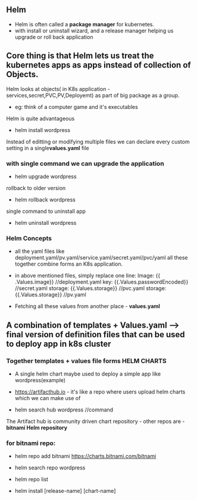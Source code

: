 ## Helm


- Helm is often called a **package manager** for kubernetes.
- with install or uninstall wizard, and a release manager helping us upgrade or roll back application

## Core thing is that Helm lets us treat the kubernetes apps as apps instead of collection of Objects.

Helm looks at objects( in K8s application - services,secret,PVC,PV,Deployemt) as part of big package as a group.

- eg: think of a computer game and it's executables 

Helm is quite advantageous 

- helm install wordpress

Instead of editting or modifying multiple files we can declare every custom setting in a single**values.yaml** file 

### with single command we can upgrade the application

- helm upgrade wordpress

rollback to older version 
- helm rollback wordpress

single command to uninstall app
- helm uninstall wordpress


### Helm Concepts

- all the yaml files like deployment.yaml/pv.yaml/service.yaml/secret.yaml/pvc/yaml all these together combine forms an K8s application.
- in above mentioned files, simply replace one line:
Image: {{ .Values.image}} //deployment.yaml
key: {{.Values.passwordEncoded}} //secret.yaml
storage: {{.Values.storage}} //pvc.yaml
storage: {{.Values.storage}}  //pv.yaml


- Fetching all these values from another place - **values.yaml**

## A combination of templates + Values.yaml --> final version of definition files that can be used to deploy app in k8s cluster

### Together templates + values file forms **HELM CHARTS**

- A single helm chart maybe used to deploy a simple app like wordpress(example)

- https://artifacthub.io - it's like a repo where users upload helm charts which we can make use of

- helm search hub wordpress //command

The Artifact hub is community driven chart repository - other repos are - **bitnami Helm repository**
### for bitnami repo:
- helm repo add bitnami https://charts.bitnami.com/bitnami


- helm search repo wordpress
- helm repo list
- helm install [release-name] [chart-name]


